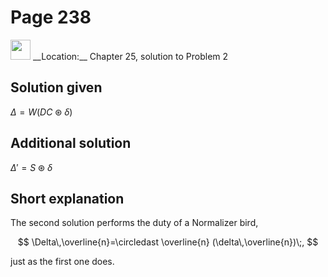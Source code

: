 # Page 238

<img src="../../pictures/correction_green.svg" style="width: 32px; height: 32px;"/>
__Location:__ Chapter 25, solution to Problem 2

## Solution given

$\Delta = W(DC\circledast\delta)$

## Additional solution

$\Delta '=S\circledast\delta$

## Short explanation

The second solution performs the duty of a Normalizer bird,

$$
    \Delta\,\overline{n}=\circledast \overline{n} (\delta\,\overline{n})\;,
$$

just as the first one does.
